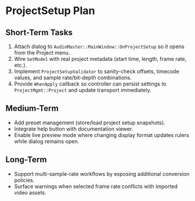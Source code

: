 # ProjectSetup Plan

## Short-Term Tasks
1. Attach dialog to `AudioMaster::MainWindow::OnProjectSetup` so it opens from the Project menu.
2. Wire `SetModel` with real project metadata (start time, length, frame rate, etc.).
3. Implement `ProjectSetupValidator` to sanity-check offsets, timecode values, and sample rate/bit-depth combinations.
4. Provide `WhenApply` callback so controller can persist settings to `ProjectMgmt::Project` and update transport immediately.

## Medium-Term
- Add preset management (store/load project setup snapshots).
- Integrate help button with documentation viewer.
- Enable live preview mode where changing display format updates rulers while dialog remains open.

## Long-Term
- Support multi-sample-rate workflows by exposing additional conversion policies.
- Surface warnings when selected frame rate conflicts with imported video assets.
